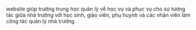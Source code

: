 website giúp trường trung học quản lý về học vụ và phục vụ cho sự tương tác giữa nhà trường với học sinh, giáo viên, phụ huynh và các nhân viên làm công tác quản lý nhà trường